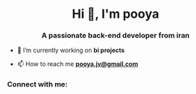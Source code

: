 <h1 align="center">Hi 👋, I'm pooya</h1>
<h3 align="center">A passionate back-end developer from iran</h3>

- 🔭 I’m currently working on **bi projects**

- 📫 How to reach me **pooya.jv@gmail.com**

<h3 align="left">Connect with me:</h3>
<p align="left">
</p>
